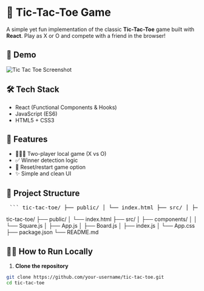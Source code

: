 # 🧠 Tic-Tac-Toe Game

A simple yet fun implementation of the classic **Tic-Tac-Toe** game built with **React**. Play as X or O and compete with a friend in the browser!

## 📸 Demo

![Tic Tac Toe Screenshot](./screenshot.png) <!-- Replace with actual screenshot path if available -->

## 🛠️ Tech Stack

- React (Functional Components & Hooks)
- JavaScript (ES6)
- HTML5 + CSS3

## 🚀 Features

- 🧑‍🤝‍🧑 Two-player local game (X vs O)
- ✅ Winner detection logic
- 🔄 Reset/restart game option
- ✨ Simple and clean UI

## 📁 Project Structure

<pre> ``` tic-tac-toe/ ├── public/ │ └── index.html ├── src/ │ ├── components/ │ │ └── Square.js │ ├── App.js │ ├── Board.js │ ├── index.js │ └── App.css ├── package.json └── README.md ``` </pre>

tic-tac-toe/
├── public/
│   └── index.html
├── src/
│   ├── components/
│   │   └── Square.js
│   ├── App.js
│   ├── Board.js
│   ├── index.js
│   └── App.css
├── package.json
└── README.md


## 🧑‍💻 How to Run Locally

1. **Clone the repository**

```bash
git clone https://github.com/your-username/tic-tac-toe.git
cd tic-tac-toe

